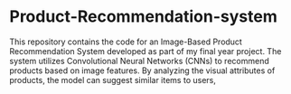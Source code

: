 # Product-Recommendation-system
This repository contains the code for an Image-Based Product Recommendation System developed as part of my final year project. The system utilizes Convolutional Neural Networks (CNNs) to recommend products based on image features. By analyzing the visual attributes of products, the model can suggest similar items to users,
